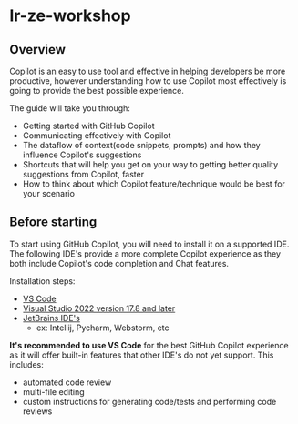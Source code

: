 # lr-ze-workshop

## Overview
Copilot is an easy to use tool and effective in helping developers be more productive, however understanding how to use Copilot most effectively is going to provide the best possible experience. 

The guide will take you through:
- Getting started with GitHub Copilot
- Communicating effectively with Copilot
- The dataflow of context(code snippets, prompts) and how they influence Copilot's suggestions
- Shortcuts that will help you get on your way to getting better quality suggestions from Copilot, faster
- How to think about which Copilot feature/technique would be best for your scenario


## Before starting
To start using GitHub Copilot, you will need to install it on a supported IDE. The following IDE's provide a more complete Copilot experience as they both include Copilot's code completion and Chat features.

Installation steps:
- [VS Code](https://docs.github.com/en/enterprise-cloud@latest/copilot/using-github-copilot/asking-github-copilot-questions-in-your-ide) 
- [Visual Studio 2022 version 17.8 and later](https://docs.github.com/en/enterprise-cloud@latest/copilot/using-github-copilot/asking-github-copilot-questions-in-your-ide?tool=visualstudio)
- [JetBrains IDE's](https://docs.github.com/en/enterprise-cloud@latest/copilot/using-github-copilot/asking-github-copilot-questions-in-your-ide?tool=jetbrains)
   - ex: Intellij, Pycharm, Webstorm, etc

**It's recommended to use VS Code** for the best GitHub Copilot experience as it will offer built-in features that other IDE's do not yet support. This includes:
- automated code review
- multi-file editing
- custom instructions for generating code/tests and performing code reviews

